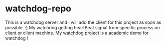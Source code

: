 # watchdog-repo
This is a watchdog server and I will add the client for this project as soon as possible. :)
My watchdog getting heartBeat signal from specific process on client or client machine.
My watchdog project is a academic demo for watchdog !
